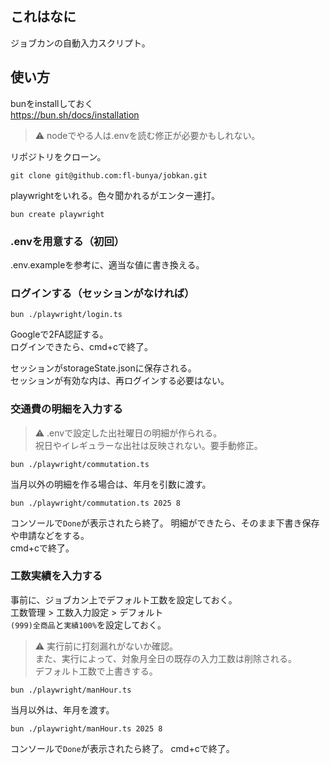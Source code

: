 ## これはなに
ジョブカンの自動入力スクリプト。

## 使い方

bunをinstallしておく  
https://bun.sh/docs/installation
> ⚠️ nodeでやる人は.envを読む修正が必要かもしれない。  

リポジトリをクローン。
```
git clone git@github.com:fl-bunya/jobkan.git
```

playwrightをいれる。色々聞かれるがエンター連打。
```
bun create playwright
```

### .envを用意する（初回）
.env.exampleを参考に、適当な値に書き換える。

### ログインする（セッションがなければ）
```
bun ./playwright/login.ts
```
Googleで2FA認証する。  
ログインできたら、cmd+cで終了。  
  
セッションがstorageState.jsonに保存される。  
セッションが有効な内は、再ログインする必要はない。  

### 交通費の明細を入力する

> ⚠️
> .envで設定した出社曜日の明細が作られる。  
> 祝日やイレギュラーな出社は反映されない。要手動修正。

```
bun ./playwright/commutation.ts
```

当月以外の明細を作る場合は、年月を引数に渡す。
```
bun ./playwright/commutation.ts 2025 8
```
コンソールで`Done`が表示されたら終了。
明細ができたら、そのまま下書き保存や申請などをする。  
cmd+cで終了。

### 工数実績を入力する

事前に、ジョブカン上でデフォルト工数を設定しておく。  
工数管理 > 工数入力設定 > デフォルト  
`(999)全商品`と`実績100%`を設定しておく。

> ⚠️
> 実行前に打刻漏れがないか確認。  
> また、実行によって、対象月全日の既存の入力工数は削除される。  
> デフォルト工数で上書きする。  

```
bun ./playwright/manHour.ts
```

当月以外は、年月を渡す。
```
bun ./playwright/manHour.ts 2025 8
```
コンソールで`Done`が表示されたら終了。
cmd+cで終了。

